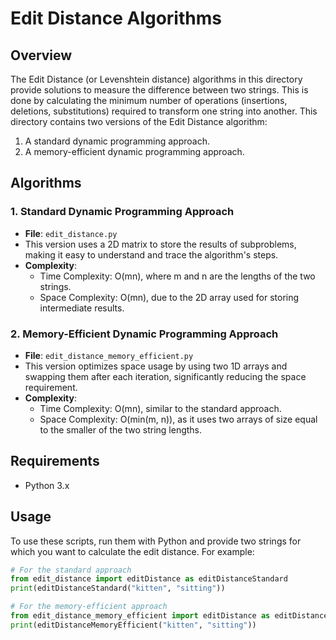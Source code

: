# Edit Distance Algorithms

## Overview
The Edit Distance (or Levenshtein distance) algorithms in this directory provide solutions to measure the difference between two strings. This is done by calculating the minimum number of operations (insertions, deletions, substitutions) required to transform one string into another. This directory contains two versions of the Edit Distance algorithm:
1. A standard dynamic programming approach.
2. A memory-efficient dynamic programming approach.

## Algorithms

### 1. Standard Dynamic Programming Approach
- **File**: `edit_distance.py`
- This version uses a 2D matrix to store the results of subproblems, making it easy to understand and trace the algorithm's steps.
- **Complexity**:
  - Time Complexity: O(mn), where m and n are the lengths of the two strings.
  - Space Complexity: O(mn), due to the 2D array used for storing intermediate results.

### 2. Memory-Efficient Dynamic Programming Approach
- **File**: `edit_distance_memory_efficient.py`
- This version optimizes space usage by using two 1D arrays and swapping them after each iteration, significantly reducing the space requirement.
- **Complexity**:
  - Time Complexity: O(mn), similar to the standard approach.
  - Space Complexity: O(min(m, n)), as it uses two arrays of size equal to the smaller of the two string lengths.

## Requirements
- Python 3.x

## Usage
To use these scripts, run them with Python and provide two strings for which you want to calculate the edit distance. For example:
```python
# For the standard approach
from edit_distance import editDistance as editDistanceStandard
print(editDistanceStandard("kitten", "sitting"))

# For the memory-efficient approach
from edit_distance_memory_efficient import editDistance as editDistanceMemoryEfficient
print(editDistanceMemoryEfficient("kitten", "sitting"))

